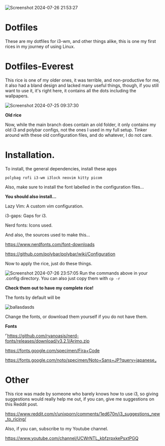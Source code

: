 ![Screenshot 2024-07-26 21:53:27](https://github.com/user-attachments/assets/300d92aa-3b39-4cdf-9029-899a681990a5)

# Dotfiles
These are my dotfiles for i3-wm, and other things alike, this is one my first rices in my journey of using Linux.


# Dotfiles-Everest

This rice is one of my older ones, it was terrible, and non-productive for me, it also had a bland design and lacked many useful things, though, if you still want to use it, it's right here, it contains all the dots including the wallpapers.

![Screenshot 2024-07-25 09:37:30](https://github.com/user-attachments/assets/3d51a9d4-0d32-4e51-a065-e10f05a401d5)

**Old rice** 

Now, while the main branch does contain an old folder, it only contains my old i3 and polybar configs, not the ones I used in my full setup. Tinker around with these old configuration files, and do whatever, I do not care.



# Installation.

To install, the general dependencies, install these apps


```polybag rofi i3-wm i3lock neovim kitty picom```

Also, make sure to install the font labelled in the configuration files...

**You should also install...**

Lazy Vim: A custom vim configuration.

i3-gaps: Gaps for i3.

Nerd fonts: Icons used.

And also, the sources used to make this...

https://www.nerdfonts.com/font-downloads

https://github.com/polybar/polybar/wiki/Configuration

Now to apply the rice, just do these things.

![Screenshot 2024-07-26 23:57:05](https://github.com/user-attachments/assets/468870e4-18b5-41ce-bafd-b46f544de24f)
Run the commands above in your .config directory. You can also just copy them with ```cp -r``` 






**Check them out to have my complete rice!**






The fonts by default will be 

![ballasdasds](https://github.com/user-attachments/assets/6669b99e-4970-4856-9303-bdaa3029a338)

Change the fonts, or download them yourself if you do not have them.

**Fonts**

⌜https://github.com/ryanoasis/nerd-fonts/releases/download/v3.2.1/Arimo.zip

https://fonts.google.com/specimen/Fira+Code

https://fonts.google.com/noto/specimen/Noto+Sans+JP?query=japanese⌟

# Other

This rice was made by someone who barely knows how to use i3, so giving suggestions would really help me out, if you can, give me suggestions on this Reddit post.

https://www.reddit.com/r/unixporn/comments/1ed670n/i3_suggestions_new_to_ricing/

Also, if you can, subscribe to my Youtube channel.

https://www.youtube.com/channel/UCWrNTL_kbfzrpxkePsxtPGQ



